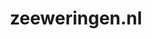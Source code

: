 ---
layout: post
title:  "zeeweringen.nl"
internal_url:  "/data/zeeweringen.nl.html"
categories: dutchgov
---